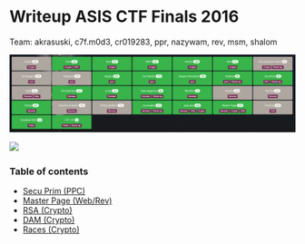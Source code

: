 # Writeup ASIS CTF Finals 2016

Team: akrasuski, c7f.m0d3, cr019283, ppr, nazywam, rev, msm, shalom


![](./asis_scoreboard.png)

![](./asis_scoreboard2.png)

### Table of contents

* [Secu Prim (PPC)](secu_prim)
* [Master Page (Web/Rev)](master_page)
* [RSA (Crypto)](rsa)
* [DAM (Crypto)](dam)
* [Races (Crypto)](races)

